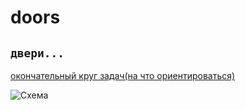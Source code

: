 # doors
`двери...`
---
[окончательный круг задач(на что ориентироваться)](https://docs.google.com/document/d/1DVkudVb_S11II8YGHELQv1AV_7k4jgRH2opX1_-cGCY/edit)


![Схема](https://i.imgur.com/RBVZRZn.jpg)